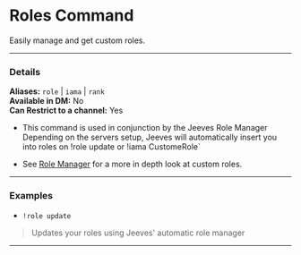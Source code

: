 # Roles Command

Easily manage and get custom roles.
***
### Details
**Aliases:** `role` | `iama` | `rank`    
**Available in DM:** No   
**Can Restrict to a channel:** Yes

* This command is used in conjunction by the Jeeves Role Manager
Depending on the servers setup, Jeeves will automatically insert you into roles on !role update or !iama CustomeRole`

* See [Role Manager](../../configuration/role-management.md) for a more in depth look at custom roles.
***
### Examples

* `!role update`
>  Updates your roles using Jeeves' automatic role manager
***

